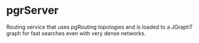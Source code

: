 # pgrServer
Routing service that uses pgRouting topologies and is loaded to a JGraphT graph for fast searches even with very dense networks.
